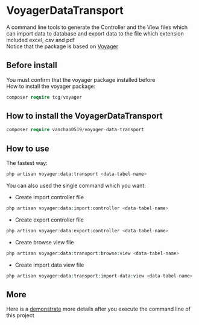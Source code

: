 # VoyagerDataTransport
A command line tools to generate the Controller and the View files 
which can import data to database and export data to the file which extension included excel, csv and pdf
<br>
Notice that the package is based on <a href="https://voyager.devdojo.com/">Voyager</a>
<br>
## Before install
You must confirm that the voyager package installed before
<br>
How to install the voyager package:
```php
composer require tcg/voyager
```
## How to install the VoyagerDataTransport
```php
composer require vanchao0519/voyager-data-transport
```
## How to use
The fastest way:
```php
php artisan voyager:data:transport <data-tabel-name>
```
You can also used the single command which you want:
- Create import controller file
```php
php artisan voyager:data:import:controller <data-tabel-name>
```
- Create export controller file
```php
php artisan voyager:data:export:controller <data-tabel-name>
```
- Create browse view file
```php
php artisan voyager:data:transport:browse:view <data-tabel-name>
```
- Create import data view file
```php
php artisan voyager:data:transport:import-data:view <data-tabel-name>
```
## More
Here is a <a href="https://github.com/vanchao0519/VoyagerDataTransportDemo">demonstrate</a> more details after you execute the command line of this project